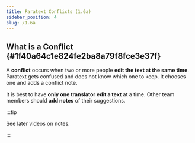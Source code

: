 ```yaml
---
title: Paratext Conflicts (1.6a)
sidebar_position: 4
slug: /1.6a
---
```




## What is a Conflict {#1f40a64c1e824fe2ba8a79f8fce3e37f}


A **conflict** occurs when two or more people **edit the text at the same time**. Paratext gets confused and does not know which one to keep. It chooses one and adds a conflict note.


It is best to have **only one translator edit a text** at a time. Other team members should **add notes** of their suggestions.


:::tip


See later videos on notes. 


:::

